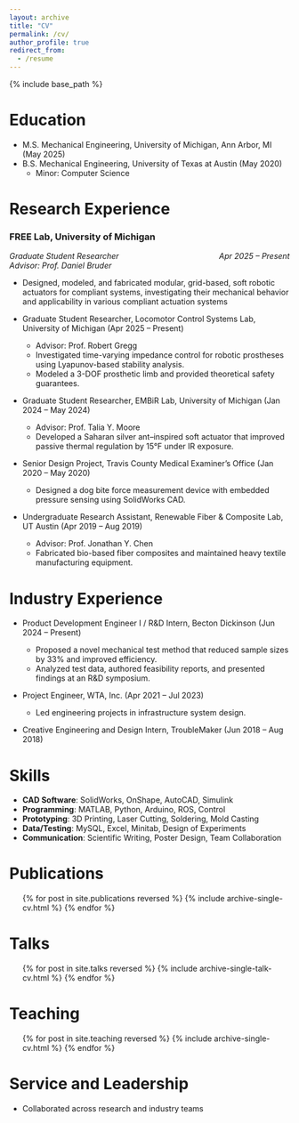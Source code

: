 ```yaml
---
layout: archive
title: "CV"
permalink: /cv/
author_profile: true
redirect_from:
  - /resume
---
```


{% include base_path %}

Education
======
* M.S. Mechanical Engineering, University of Michigan, Ann Arbor, MI (May 2025)  
* B.S. Mechanical Engineering, University of Texas at Austin (May 2020)  
  * Minor: Computer Science

Research Experience
======
### FREE Lab, University of Michigan
  *Graduate Student Researcher* *<span style="float:right">Apr 2025 – Present</span>*   
  *Advisor: Prof. Daniel Bruder*
  * Designed, modeled, and fabricated modular, grid-based, soft robotic actuators for compliant systems, investigating their
 mechanical behavior and applicability in various compliant actuation systems

* Graduate Student Researcher, Locomotor Control Systems Lab, University of Michigan (Apr 2025 – Present)  
  * Advisor: Prof. Robert Gregg  
  * Investigated time-varying impedance control for robotic prostheses using Lyapunov-based stability analysis.  
  * Modeled a 3-DOF prosthetic limb and provided theoretical safety guarantees.

* Graduate Student Researcher, EMBiR Lab, University of Michigan (Jan 2024 – May 2024)  
  * Advisor: Prof. Talia Y. Moore  
  * Developed a Saharan silver ant–inspired soft actuator that improved passive thermal regulation by 15°F under IR exposure.

* Senior Design Project, Travis County Medical Examiner’s Office (Jan 2020 – May 2020)  
  * Designed a dog bite force measurement device with embedded pressure sensing using SolidWorks CAD.

* Undergraduate Research Assistant, Renewable Fiber & Composite Lab, UT Austin (Apr 2019 – Aug 2019)  
  * Advisor: Prof. Jonathan Y. Chen  
  * Fabricated bio-based fiber composites and maintained heavy textile manufacturing equipment.

Industry Experience
======
* Product Development Engineer I / R&D Intern, Becton Dickinson (Jun 2024 – Present)  
  * Proposed a novel mechanical test method that reduced sample sizes by 33% and improved efficiency.  
  * Analyzed test data, authored feasibility reports, and presented findings at an R&D symposium.

* Project Engineer, WTA, Inc. (Apr 2021 – Jul 2023)  
  * Led engineering projects in infrastructure system design.

* Creative Engineering and Design Intern, TroubleMaker (Jun 2018 – Aug 2018)

Skills
======
* **CAD Software**: SolidWorks, OnShape, AutoCAD, Simulink  
* **Programming**: MATLAB, Python, Arduino, ROS, Control  
* **Prototyping**: 3D Printing, Laser Cutting, Soldering, Mold Casting  
* **Data/Testing**: MySQL, Excel, Minitab, Design of Experiments  
* **Communication**: Scientific Writing, Poster Design, Team Collaboration

Publications
======
<ul>{% for post in site.publications reversed %}
  {% include archive-single-cv.html %}
{% endfor %}</ul>

Talks
======
<ul>{% for post in site.talks reversed %}
  {% include archive-single-talk-cv.html %}
{% endfor %}</ul>

Teaching
======
<ul>{% for post in site.teaching reversed %}
  {% include archive-single-cv.html %}
{% endfor %}</ul>

Service and Leadership
======
* Collaborated across research and industry teams
